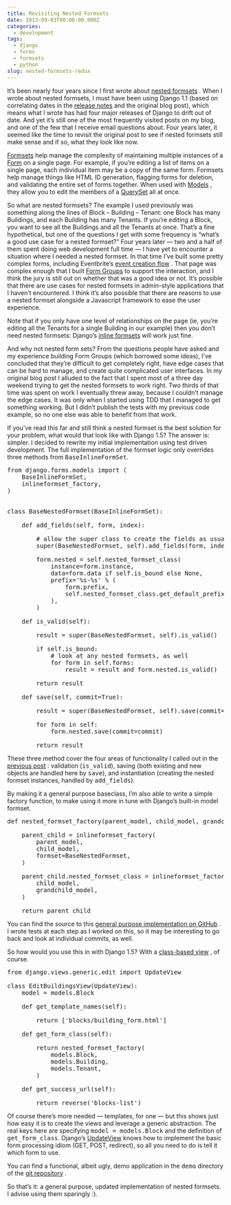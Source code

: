 ```yaml
---
title: Revisiting Nested Formsets
date: 2013-09-03T00:00:00.000Z
categories:
  - development
tags:
  - django
  - forms
  - formsets
  - python
slug: nested-formsets-redux
---
```

It&#8217;s been nearly four years since I first wrote about [nested formsets][1] . When I wrote about nested formsets, I must have been using Django 1.1 (based on correlating dates in the [release notes][2]  and the original blog post), which means what I wrote has had four major releases of Django to drift out of date. And yet it&#8217;s still one of the most frequently visited posts on my blog, and one of the few that I receive email questions about. Four years later, it seemed like the time to revisit the original post to see if nested formsets still make sense and if so, what they look like now.

[Formsets][3]  help manage the complexity of maintaining multiple instances of a [Form][4]  on a single page. For example, if you&#8217;re editing a list of items on a single page, each individual item may be a copy of the same form. Formsets help manage things like <span class="caps">HTML</span> <span class="caps">ID</span> generation, flagging forms for deletion, and validating the entire set of forms together. When used with [Models][5] , they allow you to edit the members of a [QuerySet][6]  all at once.

So what are nested formsets? The example I used previously was something along the lines of Block &#8211; Building &#8211; Tenant: one Block has many Buildings, and each Building has many Tenants. If you&#8217;re editing a Block, you want to see all the Buildings and all the Tenants at once. That&#8217;s a fine hypothetical, but one of the questions I get with some frequency is &#8220;what&#8217;s a good use case for a nested formset?&#8221; Four years later &#8212; two and a half of them spent doing web development full time &#8212; I have yet to encounter a situation where I needed a nested formset. In that time I&#8217;ve built some pretty complex forms, including Eventbrite&#8217;s [event creation flow][7] . That page was complex enough that I built [Form Groups][8]  to support the interaction, and I think the jury is still out on whether that was a good idea or not. It&#8217;s possible that there are use cases for nested formsets in admin-style applications that I haven&#8217;t encountered. I think it&#8217;s also possible that there are reasons to use a nested formset alongside a Javascript framework to ease the user experience.

Note that if you only have one level of relationships on the page (ie, you&#8217;re editing all the Tenants for a single Building in our example) then you don&#8217;t need nested formsets: Django&#8217;s [inline formsets][9]  will work just fine.

And why not nested form sets? From the questions people have asked and my experience building Form Groups (which borrowed some ideas), I&#8217;ve concluded that they&#8217;re difficult to get completely right, have edge cases that can be hard to manage, and create quite complicated user interfaces. In my original blog post I alluded to the fact that I spent most of a three day weekend trying to get the nested formsets to work right. Two thirds of that time was spent on work I eventually threw away, because I couldn&#8217;t manage the edge cases. It was only when I started using <span class="caps">TDD</span> that I managed to get something working. But I didn&#8217;t publish the tests with my previous code example, so no one else was able to benefit from that work.

If you&#8217;ve read this far and still think a nested formset is the best solution for your problem, what would that look like with Django 1.5? The answer is: simpler. I decided to rewrite my initial implementation using test driven development. The full implementation of the formset logic only overrides three methods from <tt class="docutils literal">BaseInlineFormSet</tt>.

<pre class="code python literal-block"><span class="kn">from</span> <span class="nn">django.forms.models</span> <span class="kn">import</span> <span class="p">(</span>
    <span class="n">BaseInlineFormSet</span><span class="p">,</span>
    <span class="n">inlineformset_factory</span><span class="p">,</span>
<span class="p">)</span>


<span class="k">class</span> <span class="nc">BaseNestedFormset</span><span class="p">(</span><span class="n">BaseInlineFormSet</span><span class="p">):</span>

    <span class="k">def</span> <span class="nf">add_fields</span><span class="p">(</span><span class="bp">self</span><span class="p">,</span> <span class="n">form</span><span class="p">,</span> <span class="n">index</span><span class="p">):</span>

        <span class="c1"># allow the super class to create the fields as usual</span>
        <span class="nb">super</span><span class="p">(</span><span class="n">BaseNestedFormset</span><span class="p">,</span> <span class="bp">self</span><span class="p">)</span><span class="o">.</span><span class="n">add_fields</span><span class="p">(</span><span class="n">form</span><span class="p">,</span> <span class="n">index</span><span class="p">)</span>

        <span class="n">form</span><span class="o">.</span><span class="n">nested</span> <span class="o">=</span> <span class="bp">self</span><span class="o">.</span><span class="n">nested_formset_class</span><span class="p">(</span>
            <span class="n">instance</span><span class="o">=</span><span class="n">form</span><span class="o">.</span><span class="n">instance</span><span class="p">,</span>
            <span class="n">data</span><span class="o">=</span><span class="n">form</span><span class="o">.</span><span class="n">data</span> <span class="k">if</span> <span class="bp">self</span><span class="o">.</span><span class="n">is_bound</span> <span class="k">else</span> <span class="bp">None</span><span class="p">,</span>
            <span class="n">prefix</span><span class="o">=</span><span class="s1">'</span><span class="si">%s</span><span class="s1">-</span><span class="si">%s</span><span class="s1">'</span> <span class="o">%</span> <span class="p">(</span>
                <span class="n">form</span><span class="o">.</span><span class="n">prefix</span><span class="p">,</span>
                <span class="bp">self</span><span class="o">.</span><span class="n">nested_formset_class</span><span class="o">.</span><span class="n">get_default_prefix</span><span class="p">(),</span>
            <span class="p">),</span>
        <span class="p">)</span>

    <span class="k">def</span> <span class="nf">is_valid</span><span class="p">(</span><span class="bp">self</span><span class="p">):</span>

        <span class="n">result</span> <span class="o">=</span> <span class="nb">super</span><span class="p">(</span><span class="n">BaseNestedFormset</span><span class="p">,</span> <span class="bp">self</span><span class="p">)</span><span class="o">.</span><span class="n">is_valid</span><span class="p">()</span>

        <span class="k">if</span> <span class="bp">self</span><span class="o">.</span><span class="n">is_bound</span><span class="p">:</span>
            <span class="c1"># look at any nested formsets, as well</span>
            <span class="k">for</span> <span class="n">form</span> <span class="ow">in</span> <span class="bp">self</span><span class="o">.</span><span class="n">forms</span><span class="p">:</span>
                <span class="n">result</span> <span class="o">=</span> <span class="n">result</span> <span class="ow">and</span> <span class="n">form</span><span class="o">.</span><span class="n">nested</span><span class="o">.</span><span class="n">is_valid</span><span class="p">()</span>

        <span class="k">return</span> <span class="n">result</span>

    <span class="k">def</span> <span class="nf">save</span><span class="p">(</span><span class="bp">self</span><span class="p">,</span> <span class="n">commit</span><span class="o">=</span><span class="bp">True</span><span class="p">):</span>

        <span class="n">result</span> <span class="o">=</span> <span class="nb">super</span><span class="p">(</span><span class="n">BaseNestedFormset</span><span class="p">,</span> <span class="bp">self</span><span class="p">)</span><span class="o">.</span><span class="n">save</span><span class="p">(</span><span class="n">commit</span><span class="o">=</span><span class="n">commit</span><span class="p">)</span>

        <span class="k">for</span> <span class="n">form</span> <span class="ow">in</span> <span class="bp">self</span><span class="p">:</span>
            <span class="n">form</span><span class="o">.</span><span class="n">nested</span><span class="o">.</span><span class="n">save</span><span class="p">(</span><span class="n">commit</span><span class="o">=</span><span class="n">commit</span><span class="p">)</span>

        <span class="k">return</span> <span class="n">result</span>
</pre>

These three method cover the four areas of functionality I called out in the [previous post][1] : validation (<tt class="docutils literal">is_valid</tt>), saving (both existing and new objects are handled here by <tt class="docutils literal">save</tt>), and instantiation (creating the nested formset instances, handled by <tt class="docutils literal">add_fields</tt>).

By making it a general purpose baseclass, I&#8217;m also able to write a simple factory function, to make using it more in tune with Django&#8217;s built-in model formset.

<pre class="code python literal-block"><span class="k">def</span> <span class="nf">nested_formset_factory</span><span class="p">(</span><span class="n">parent_model</span><span class="p">,</span> <span class="n">child_model</span><span class="p">,</span> <span class="n">grandchild_model</span><span class="p">):</span>

    <span class="n">parent_child</span> <span class="o">=</span> <span class="n">inlineformset_factory</span><span class="p">(</span>
        <span class="n">parent_model</span><span class="p">,</span>
        <span class="n">child_model</span><span class="p">,</span>
        <span class="n">formset</span><span class="o">=</span><span class="n">BaseNestedFormset</span><span class="p">,</span>
    <span class="p">)</span>

    <span class="n">parent_child</span><span class="o">.</span><span class="n">nested_formset_class</span> <span class="o">=</span> <span class="n">inlineformset_factory</span><span class="p">(</span>
        <span class="n">child_model</span><span class="p">,</span>
        <span class="n">grandchild_model</span><span class="p">,</span>
    <span class="p">)</span>

    <span class="k">return</span> <span class="n">parent_child</span>
</pre>

You can find the source to this [general purpose implementation on GitHub][10] . I wrote tests at each step as I worked on this, so it may be interesting to go back and look at individual commits, as well.

So how would you use this in with Django 1.5? With a [class-based view][11] , of course.

<pre class="code python literal-block"><span class="kn">from</span> <span class="nn">django.views.generic.edit</span> <span class="kn">import</span> <span class="n">UpdateView</span>

<span class="k">class</span> <span class="nc">EditBuildingsView</span><span class="p">(</span><span class="n">UpdateView</span><span class="p">):</span>
    <span class="n">model</span> <span class="o">=</span> <span class="n">models</span><span class="o">.</span><span class="n">Block</span>

    <span class="k">def</span> <span class="nf">get_template_names</span><span class="p">(</span><span class="bp">self</span><span class="p">):</span>

        <span class="k">return</span> <span class="p">[</span><span class="s1">'blocks/building_form.html'</span><span class="p">]</span>

    <span class="k">def</span> <span class="nf">get_form_class</span><span class="p">(</span><span class="bp">self</span><span class="p">):</span>

        <span class="k">return</span> <span class="n">nested_formset_factory</span><span class="p">(</span>
            <span class="n">models</span><span class="o">.</span><span class="n">Block</span><span class="p">,</span>
            <span class="n">models</span><span class="o">.</span><span class="n">Building</span><span class="p">,</span>
            <span class="n">models</span><span class="o">.</span><span class="n">Tenant</span><span class="p">,</span>
        <span class="p">)</span>

    <span class="k">def</span> <span class="nf">get_success_url</span><span class="p">(</span><span class="bp">self</span><span class="p">):</span>

        <span class="k">return</span> <span class="n">reverse</span><span class="p">(</span><span class="s1">'blocks-list'</span><span class="p">)</span>
</pre>

Of course there&#8217;s more needed &#8212; templates, for one &#8212; but this shows just how easy it is to create the views and leverage a generic abstraction. The real keys here are specifying <tt class="docutils literal">model = models.Block</tt> and the definition of <tt class="docutils literal">get_form_class</tt>. Django&#8217;s [UpdateView][12]  knows how to implement the basic form processing idiom (<span class="caps">GET</span>, <span class="caps">POST</span>, redirect), so all you need to do is tell it which form to use.

You can find a functional, albeit ugly, demo application in the <tt class="docutils literal">demo</tt> directory of the [git repository][10] .

So that&#8217;s it: a general purpose, updated implementation of nested formsets. I advise using them sparingly :).



 [1]: http://yergler.net/blog/2009/09/27/nested-formsets-with-django/
 [2]: https://docs.djangoproject.com/en/1.5/releases/
 [3]: https://docs.djangoproject.com/en/1.5/topics/forms/formsets/
 [4]: https://docs.djangoproject.com/en/1.5/topics/forms/
 [5]: https://docs.djangoproject.com/en/1.5/topics/db/models/
 [6]: https://docs.djangoproject.com/en/1.5/ref/models/querysets/
 [7]: http://blog.eventbrite.com/create-your-event-pages-faster-and-easier/
 [8]: https://github.com/eventbrite/rebar/blob/master/src/rebar/group.py
 [9]: https://docs.djangoproject.com/en/1.5/topics/forms/modelforms/#inline-formsets
 [10]: https://github.com/nyergler/nested-formset
 [11]: https://docs.djangoproject.com/en/1.5/topics/class-based-views/
 [12]: https://docs.djangoproject.com/en/1.5/ref/class-based-views/generic-editing/#updateview
